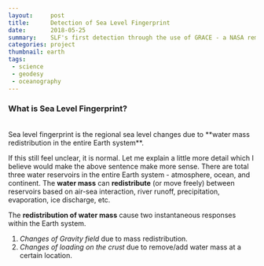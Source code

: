 ```yaml
---
layout:     post
title:      Detection of Sea Level Fingerprint
date:       2018-05-25
summary:    SLF's first detection through the use of GRACE - a NASA remote sensing data
categories: project
thumbnail: earth
tags:
 - science
 - geodesy
 - oceanography
---
```


### What is Sea Level Fingerprint?  
<br/>
Sea level fingerprint is the regional sea level changes due to **water mass redistribution in the entire Earth system**.
<br/>

If this still feel unclear, it is normal.
Let me explain a little more detail which I believe would make the above sentence make more sense.
There are total three water reservoirs in the entire Earth system - atmosphere, ocean, and continent.
The **water mass** can **redistribute** (or move freely) between reservoirs based on air-sea interaction, river runoff, precipitation, evaporation, ice discharge, etc.
<br/>

The **redistribution of water mass** cause two instantaneous responses within the Earth system.
1. _Changes of Gravity field_ due to mass redistribution.
2. _Changes of loading on the crust_ due to remove/add water mass at a certain location.
<br/>
<br/>
